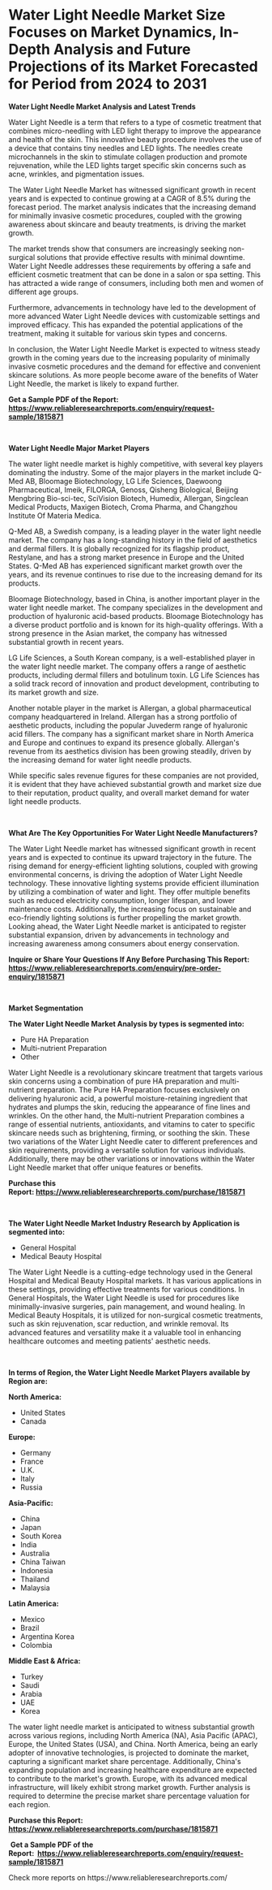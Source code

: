 <p><h1>Water Light Needle Market Size Focuses on Market Dynamics, In-Depth Analysis and Future Projections of its Market Forecasted for Period from 2024 to 2031</h1></p><p><strong>Water Light Needle Market Analysis and Latest Trends</strong></p>
<p><p>Water Light Needle is a term that refers to a type of cosmetic treatment that combines micro-needling with LED light therapy to improve the appearance and health of the skin. This innovative beauty procedure involves the use of a device that contains tiny needles and LED lights. The needles create microchannels in the skin to stimulate collagen production and promote rejuvenation, while the LED lights target specific skin concerns such as acne, wrinkles, and pigmentation issues.</p><p>The Water Light Needle Market has witnessed significant growth in recent years and is expected to continue growing at a CAGR of 8.5% during the forecast period. The market analysis indicates that the increasing demand for minimally invasive cosmetic procedures, coupled with the growing awareness about skincare and beauty treatments, is driving the market growth.</p><p>The market trends show that consumers are increasingly seeking non-surgical solutions that provide effective results with minimal downtime. Water Light Needle addresses these requirements by offering a safe and efficient cosmetic treatment that can be done in a salon or spa setting. This has attracted a wide range of consumers, including both men and women of different age groups.</p><p>Furthermore, advancements in technology have led to the development of more advanced Water Light Needle devices with customizable settings and improved efficacy. This has expanded the potential applications of the treatment, making it suitable for various skin types and concerns.</p><p>In conclusion, the Water Light Needle Market is expected to witness steady growth in the coming years due to the increasing popularity of minimally invasive cosmetic procedures and the demand for effective and convenient skincare solutions. As more people become aware of the benefits of Water Light Needle, the market is likely to expand further.</p></p>
<p><strong>Get a Sample PDF of the Report:&nbsp; <a href="https://www.reliableresearchreports.com/enquiry/request-sample/1815871">https://www.reliableresearchreports.com/enquiry/request-sample/1815871</a></strong></p>
<p>&nbsp;</p>
<p><strong>Water Light Needle Major Market Players</strong></p>
<p><p>The water light needle market is highly competitive, with several key players dominating the industry. Some of the major players in the market include Q-Med AB, Bloomage Biotechnology, LG Life Sciences, Daewoong Pharmaceutical, Imeik, FILORGA, Genoss, Qisheng Biological, Beijing Mengbring Bio-sci-tec, SciVision Biotech, Humedix, Allergan, Singclean Medical Products, Maxigen Biotech, Croma Pharma, and Changzhou Institute Of Materia Medica.</p><p>Q-Med AB, a Swedish company, is a leading player in the water light needle market. The company has a long-standing history in the field of aesthetics and dermal fillers. It is globally recognized for its flagship product, Restylane, and has a strong market presence in Europe and the United States. Q-Med AB has experienced significant market growth over the years, and its revenue continues to rise due to the increasing demand for its products.</p><p>Bloomage Biotechnology, based in China, is another important player in the water light needle market. The company specializes in the development and production of hyaluronic acid-based products. Bloomage Biotechnology has a diverse product portfolio and is known for its high-quality offerings. With a strong presence in the Asian market, the company has witnessed substantial growth in recent years.</p><p>LG Life Sciences, a South Korean company, is a well-established player in the water light needle market. The company offers a range of aesthetic products, including dermal fillers and botulinum toxin. LG Life Sciences has a solid track record of innovation and product development, contributing to its market growth and size.</p><p>Another notable player in the market is Allergan, a global pharmaceutical company headquartered in Ireland. Allergan has a strong portfolio of aesthetic products, including the popular Juvederm range of hyaluronic acid fillers. The company has a significant market share in North America and Europe and continues to expand its presence globally. Allergan's revenue from its aesthetics division has been growing steadily, driven by the increasing demand for water light needle products.</p><p>While specific sales revenue figures for these companies are not provided, it is evident that they have achieved substantial growth and market size due to their reputation, product quality, and overall market demand for water light needle products.</p></p>
<p>&nbsp;</p>
<p><strong>What Are The Key Opportunities For Water Light Needle Manufacturers?</strong></p>
<p><p>The Water Light Needle market has witnessed significant growth in recent years and is expected to continue its upward trajectory in the future. The rising demand for energy-efficient lighting solutions, coupled with growing environmental concerns, is driving the adoption of Water Light Needle technology. These innovative lighting systems provide efficient illumination by utilizing a combination of water and light. They offer multiple benefits such as reduced electricity consumption, longer lifespan, and lower maintenance costs. Additionally, the increasing focus on sustainable and eco-friendly lighting solutions is further propelling the market growth. Looking ahead, the Water Light Needle market is anticipated to register substantial expansion, driven by advancements in technology and increasing awareness among consumers about energy conservation.</p></p>
<p><strong>Inquire or Share Your Questions If Any Before Purchasing This Report: <a href="https://www.reliableresearchreports.com/enquiry/pre-order-enquiry/1815871">https://www.reliableresearchreports.com/enquiry/pre-order-enquiry/1815871</a></strong></p>
<p>&nbsp;</p>
<p><strong>Market Segmentation</strong></p>
<p><strong>The Water Light Needle Market Analysis by types is segmented into:</strong></p>
<p><ul><li>Pure HA Preparation</li><li>Multi-nutrient Preparation</li><li>Other</li></ul></p>
<p><p>Water Light Needle is a revolutionary skincare treatment that targets various skin concerns using a combination of pure HA preparation and multi-nutrient preparation. The Pure HA Preparation focuses exclusively on delivering hyaluronic acid, a powerful moisture-retaining ingredient that hydrates and plumps the skin, reducing the appearance of fine lines and wrinkles. On the other hand, the Multi-nutrient Preparation combines a range of essential nutrients, antioxidants, and vitamins to cater to specific skincare needs such as brightening, firming, or soothing the skin. These two variations of the Water Light Needle cater to different preferences and skin requirements, providing a versatile solution for various individuals. Additionally, there may be other variations or innovations within the Water Light Needle market that offer unique features or benefits.</p></p>
<p><strong>Purchase this Report:&nbsp;<a href="https://www.reliableresearchreports.com/purchase/1815871">https://www.reliableresearchreports.com/purchase/1815871</a></strong></p>
<p>&nbsp;</p>
<p><strong>The Water Light Needle Market Industry Research by Application is segmented into:</strong></p>
<p><ul><li>General Hospital</li><li>Medical Beauty Hospital</li></ul></p>
<p><p>The Water Light Needle is a cutting-edge technology used in the General Hospital and Medical Beauty Hospital markets. It has various applications in these settings, providing effective treatments for various conditions. In General Hospitals, the Water Light Needle is used for procedures like minimally-invasive surgeries, pain management, and wound healing. In Medical Beauty Hospitals, it is utilized for non-surgical cosmetic treatments, such as skin rejuvenation, scar reduction, and wrinkle removal. Its advanced features and versatility make it a valuable tool in enhancing healthcare outcomes and meeting patients' aesthetic needs.</p></p>
<p>&nbsp;</p>
<p><strong>In terms of Region, the Water Light Needle Market Players available by Region are:</strong></p>
<p>
    <p> <strong> North America: </strong>
        <ul>
            <li>United States</li>
            <li>Canada</li>
        </ul>
        </p> 
    <p> <strong> Europe: </strong>
        <ul>
            <li>Germany</li>
            <li>France</li>
            <li>U.K.</li>
            <li>Italy</li>
            <li>Russia</li>
        </ul>
        </p> 
    <p> <strong> Asia-Pacific: </strong>
        <ul>
            <li>China</li>
            <li>Japan</li>
            <li>South Korea</li>
            <li>India</li>
            <li>Australia</li>
            <li>China Taiwan</li>
            <li>Indonesia</li>
            <li>Thailand</li>
            <li>Malaysia</li>
        </ul>
        </p> 
    <p> <strong> Latin America: </strong>
        <ul>
            <li>Mexico</li>
            <li>Brazil</li>
            <li>Argentina Korea</li>
            <li>Colombia</li>
        </ul>
        </p> 
    <p> <strong> Middle East & Africa: </strong>
        <ul>
            <li>Turkey</li>
            <li>Saudi</li>
            <li>Arabia</li>
            <li>UAE</li>
            <li>Korea</li>
        </ul>
    </p>
    </p>
<p><p>The water light needle market is anticipated to witness substantial growth across various regions, including North America (NA), Asia Pacific (APAC), Europe, the United States (USA), and China. North America, being an early adopter of innovative technologies, is projected to dominate the market, capturing a significant market share percentage. Additionally, China's expanding population and increasing healthcare expenditure are expected to contribute to the market's growth. Europe, with its advanced medical infrastructure, will likely exhibit strong market growth. Further analysis is required to determine the precise market share percentage valuation for each region.</p></p>
<p><strong>Purchase this Report: <a href="https://www.reliableresearchreports.com/purchase/1815871">https://www.reliableresearchreports.com/purchase/1815871</a></strong></p>
<p>&nbsp;<strong>Get a Sample PDF of the Report:&nbsp;&nbsp;<a href="https://www.reliableresearchreports.com/enquiry/request-sample/1815871">https://www.reliableresearchreports.com/enquiry/request-sample/1815871</a></strong></p>
<p><strong></strong></p>
<p>Check more reports on https://www.reliableresearchreports.com/</p>
